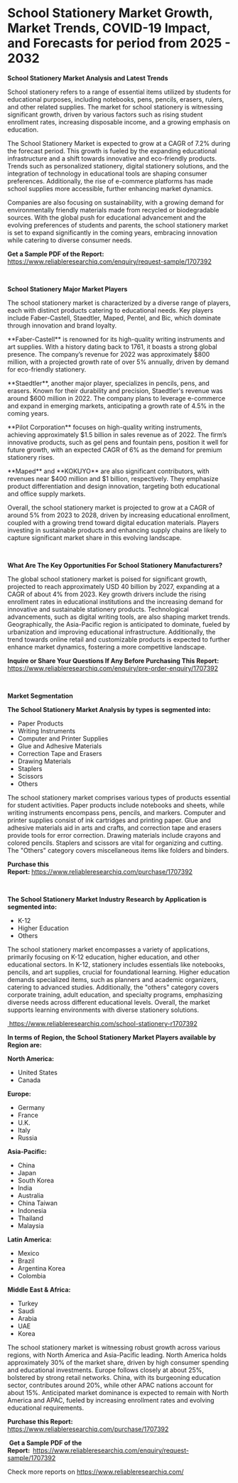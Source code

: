 <p><h1>School Stationery Market Growth, Market Trends, COVID-19 Impact, and Forecasts for period from 2025 - 2032</h1></p><p><strong>School Stationery Market Analysis and Latest Trends</strong></p>
<p><p>School stationery refers to a range of essential items utilized by students for educational purposes, including notebooks, pens, pencils, erasers, rulers, and other related supplies. The market for school stationery is witnessing significant growth, driven by various factors such as rising student enrollment rates, increasing disposable income, and a growing emphasis on education.</p><p>The School Stationery Market is expected to grow at a CAGR of 7.2% during the forecast period. This growth is fueled by the expanding educational infrastructure and a shift towards innovative and eco-friendly products. Trends such as personalized stationery, digital stationery solutions, and the integration of technology in educational tools are shaping consumer preferences. Additionally, the rise of e-commerce platforms has made school supplies more accessible, further enhancing market dynamics.</p><p>Companies are also focusing on sustainability, with a growing demand for environmentally friendly materials made from recycled or biodegradable sources. With the global push for educational advancement and the evolving preferences of students and parents, the school stationery market is set to expand significantly in the coming years, embracing innovation while catering to diverse consumer needs.</p></p>
<p><strong>Get a Sample PDF of the Report:&nbsp;</strong> <a href="https://www.reliableresearchiq.com/enquiry/request-sample/1707392?utm_campaign=2853&utm_medium=2&utm_source=Github&utm_content=ia&utm_term=25032025&utm_id=school-stationery">https://www.reliableresearchiq.com/enquiry/request-sample/1707392</a></p>
<p>&nbsp;</p>
<p><strong>School Stationery Major Market Players</strong></p>
<p><p>The school stationery market is characterized by a diverse range of players, each with distinct products catering to educational needs. Key players include Faber-Castell, Staedtler, Maped, Pentel, and Bic, which dominate through innovation and brand loyalty.</p><p>**Faber-Castell** is renowned for its high-quality writing instruments and art supplies. With a history dating back to 1761, it boasts a strong global presence. The company’s revenue for 2022 was approximately $800 million, with a projected growth rate of over 5% annually, driven by demand for eco-friendly stationery.</p><p>**Staedtler**, another major player, specializes in pencils, pens, and erasers. Known for their durability and precision, Staedtler's revenue was around $600 million in 2022. The company plans to leverage e-commerce and expand in emerging markets, anticipating a growth rate of 4.5% in the coming years.</p><p>**Pilot Corporation** focuses on high-quality writing instruments, achieving approximately $1.5 billion in sales revenue as of 2022. The firm’s innovative products, such as gel pens and fountain pens, position it well for future growth, with an expected CAGR of 6% as the demand for premium stationery rises.</p><p>**Maped** and **KOKUYO** are also significant contributors, with revenues near $400 million and $1 billion, respectively. They emphasize product differentiation and design innovation, targeting both educational and office supply markets.</p><p>Overall, the school stationery market is projected to grow at a CAGR of around 5% from 2023 to 2028, driven by increasing educational enrollment, coupled with a growing trend toward digital education materials. Players investing in sustainable products and enhancing supply chains are likely to capture significant market share in this evolving landscape.</p></p>
<p>&nbsp;</p>
<p><strong>What Are The Key Opportunities For School Stationery Manufacturers?</strong></p>
<p><p>The global school stationery market is poised for significant growth, projected to reach approximately USD 40 billion by 2027, expanding at a CAGR of about 4% from 2023. Key growth drivers include the rising enrollment rates in educational institutions and the increasing demand for innovative and sustainable stationery products. Technological advancements, such as digital writing tools, are also shaping market trends. Geographically, the Asia-Pacific region is anticipated to dominate, fueled by urbanization and improving educational infrastructure. Additionally, the trend towards online retail and customizable products is expected to further enhance market dynamics, fostering a more competitive landscape.</p></p>
<p><strong>Inquire or Share Your Questions If Any Before Purchasing This Report:</strong> <a href="https://www.reliableresearchiq.com/enquiry/pre-order-enquiry/1707392?utm_campaign=2853&utm_medium=2&utm_source=Github&utm_content=ia&utm_term=25032025&utm_id=school-stationery">https://www.reliableresearchiq.com/enquiry/pre-order-enquiry/1707392</a></p>
<p>&nbsp;</p>
<p><strong>Market Segmentation</strong></p>
<p><strong>The School Stationery Market Analysis by types is segmented into:</strong></p>
<p><ul><li>Paper Products</li><li>Writing Instruments</li><li>Computer and Printer Supplies</li><li>Glue and Adhesive Materials</li><li>Correction Tape and Erasers</li><li>Drawing Materials</li><li>Staplers</li><li>Scissors</li><li>Others</li></ul></p>
<p><p>The school stationery market comprises various types of products essential for student activities. Paper products include notebooks and sheets, while writing instruments encompass pens, pencils, and markers. Computer and printer supplies consist of ink cartridges and printing paper. Glue and adhesive materials aid in arts and crafts, and correction tape and erasers provide tools for error correction. Drawing materials include crayons and colored pencils. Staplers and scissors are vital for organizing and cutting. The "Others" category covers miscellaneous items like folders and binders.</p></p>
<p><strong>Purchase this Report:&nbsp;</strong><a href="https://www.reliableresearchiq.com/purchase/1707392?utm_campaign=2853&utm_medium=2&utm_source=Github&utm_content=ia&utm_term=25032025&utm_id=school-stationery">https://www.reliableresearchiq.com/purchase/1707392</a></p>
<p>&nbsp;</p>
<p><strong>The School Stationery Market Industry Research by Application is segmented into:</strong></p>
<p><ul><li>K-12</li><li>Higher Education</li><li>Others</li></ul></p>
<p><p>The school stationery market encompasses a variety of applications, primarily focusing on K-12 education, higher education, and other educational sectors. In K-12, stationery includes essentials like notebooks, pencils, and art supplies, crucial for foundational learning. Higher education demands specialized items, such as planners and academic organizers, catering to advanced studies. Additionally, the "others" category covers corporate training, adult education, and specialty programs, emphasizing diverse needs across different educational levels. Overall, the market supports learning environments with diverse stationery solutions.</p></p>
<p><a href="https://www.reliableresearchiq.com/school-stationery-r1707392?utm_campaign=2853&utm_medium=2&utm_source=Github&utm_content=ia&utm_term=25032025&utm_id=school-stationery">&nbsp;https://www.reliableresearchiq.com/school-stationery-r1707392</a></p>
<p><strong>In terms of Region, the School Stationery Market Players available by Region are:</strong></p>
<p>
    <p> <strong> North America: </strong>
        <ul>
            <li>United States</li>
            <li>Canada</li>
        </ul>
        </p> 
    <p> <strong> Europe: </strong>
        <ul>
            <li>Germany</li>
            <li>France</li>
            <li>U.K.</li>
            <li>Italy</li>
            <li>Russia</li>
        </ul>
        </p> 
    <p> <strong> Asia-Pacific: </strong>
        <ul>
            <li>China</li>
            <li>Japan</li>
            <li>South Korea</li>
            <li>India</li>
            <li>Australia</li>
            <li>China Taiwan</li>
            <li>Indonesia</li>
            <li>Thailand</li>
            <li>Malaysia</li>
        </ul>
        </p> 
    <p> <strong> Latin America: </strong>
        <ul>
            <li>Mexico</li>
            <li>Brazil</li>
            <li>Argentina Korea</li>
            <li>Colombia</li>
        </ul>
        </p> 
    <p> <strong> Middle East & Africa: </strong>
        <ul>
            <li>Turkey</li>
            <li>Saudi</li>
            <li>Arabia</li>
            <li>UAE</li>
            <li>Korea</li>
        </ul>
    </p>
    </p>
<p><p>The school stationery market is witnessing robust growth across various regions, with North America and Asia-Pacific leading. North America holds approximately 30% of the market share, driven by high consumer spending and educational investments. Europe follows closely at about 25%, bolstered by strong retail networks. China, with its burgeoning education sector, contributes around 20%, while other APAC nations account for about 15%. Anticipated market dominance is expected to remain with North America and APAC, fueled by increasing enrollment rates and evolving educational requirements.</p></p>
<p><strong>Purchase this Report: </strong><a href="https://www.reliableresearchiq.com/purchase/1707392?utm_campaign=2853&utm_medium=2&utm_source=Github&utm_content=ia&utm_term=25032025&utm_id=school-stationery">https://www.reliableresearchiq.com/purchase/1707392</a></p>
<p>&nbsp;<strong>Get a Sample PDF of the Report:&nbsp;&nbsp;</strong><a href="https://www.reliableresearchiq.com/enquiry/request-sample/1707392?utm_campaign=2853&utm_medium=2&utm_source=Github&utm_content=ia&utm_term=25032025&utm_id=school-stationery">https://www.reliableresearchiq.com/enquiry/request-sample/1707392</a></p>
<p><strong></strong></p>
<p>Check more reports on <a href="https://www.reliableresearchiq.com/?utm_campaign=2853&utm_medium=2&utm_source=Github&utm_content=ia&utm_term=25032025&utm_id=school-stationery">https://www.reliableresearchiq.com/</a></p>